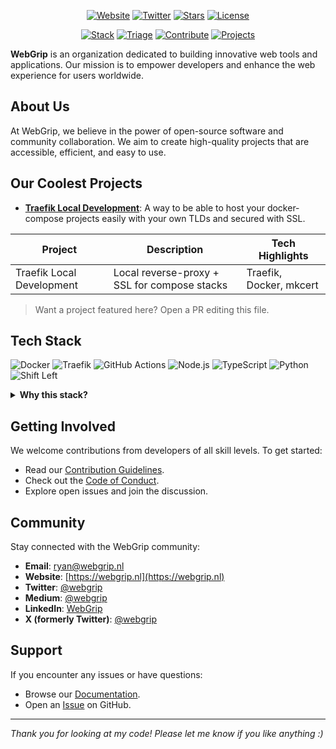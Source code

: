 <p align="center">
	<a href="https://webgrip.nl"><img src="https://img.shields.io/badge/Website-webgrip.nl-0A6484?style=for-the-badge&logo=firefox-browser&logoColor=white" alt="Website" /></a>
	<a href="https://twitter.com/webgrip"><img src="https://img.shields.io/badge/Follow-@webgrip-1DA1F2?style=for-the-badge&logo=twitter&logoColor=white" alt="Twitter" /></a>
	<a href="https://github.com/webgrip/traefik-local-development/stargazers"><img src="https://img.shields.io/github/stars/webgrip?style=for-the-badge&color=yellow" alt="Stars" /></a>
	<a href="https://github.com/webgrip/.github/blob/main/LICENCE"><img src="https://img.shields.io/badge/license-MIT-green?style=for-the-badge" alt="License" /></a>
</p>

<p align="center">
	<a href="#tech-stack"><img src="https://img.shields.io/badge/Stack-Overview-4B32C3?style=flat-square" alt="Stack" /></a>
	<a href="#operational-github-shortcuts"><img src="https://img.shields.io/badge/DevOps-Triage-blue?style=flat-square" alt="Triage" /></a>
	<a href="#getting-involved"><img src="https://img.shields.io/badge/Contribute-Guide-success?style=flat-square" alt="Contribute" /></a>
	<a href="#our-coolest-projects"><img src="https://img.shields.io/badge/Projects-Showcase-critical?style=flat-square" alt="Projects" /></a>
</p>

**WebGrip** is an organization dedicated to building innovative web tools and applications. Our mission is to empower developers and enhance the web experience for users worldwide.

## About Us

At WebGrip, we believe in the power of open-source software and community collaboration. We aim to create high-quality projects that are accessible, efficient, and easy to use.

## Our Coolest Projects

- [**Traefik Local Development**](https://github.com/webgrip/traefik-local-development): A way to be able to host your docker-compose projects easily with your own TLDs and secured with SSL.

| Project | Description | Tech Highlights |
|---------|-------------|-----------------|
| Traefik Local Development | Local reverse-proxy + SSL for compose stacks | Traefik, Docker, mkcert |

> Want a project featured here? Open a PR editing this file.

## Tech Stack

<p>
	<img src="https://img.shields.io/badge/Docker-2496ED?logo=docker&logoColor=white" alt="Docker" />
	<img src="https://img.shields.io/badge/Traefik-24A1C1?logo=traefikproxy&logoColor=white" alt="Traefik" />
	<img src="https://img.shields.io/badge/GitHub%20Actions-2088FF?logo=github-actions&logoColor=white" alt="GitHub Actions" />
	<img src="https://img.shields.io/badge/Node.js-43853D?logo=node.js&logoColor=white" alt="Node.js" />
	<img src="https://img.shields.io/badge/TypeScript-3178C6?logo=typescript&logoColor=white" alt="TypeScript" />
	<img src="https://img.shields.io/badge/Python-3776AB?logo=python&logoColor=white" alt="Python" />
	<img src="https://img.shields.io/badge/Security-Shift--Left-E91E63?style=flat" alt="Shift Left" />
</p>

<details>
	<summary><strong>Why this stack?</strong></summary>
	<ul>
		<li><strong>Traefik</strong> for dynamic reverse proxy & automatic certs.</li>
		<li><strong>Docker</strong> to standardize environment reproducibility.</li>
		<li><strong>GitHub Actions</strong> for CI/CD pipelines and automation.</li>
		<li><strong>TypeScript</strong> for safer large-scale JS development.</li>
	</ul>
</details>

## Getting Involved

We welcome contributions from developers of all skill levels. To get started:

- Read our [Contribution Guidelines](https://github.com/webgrip/.github/blob/main/CONTRIBUTING.md).
- Check out the [Code of Conduct](https://github.com/webgrip/.github/blob/main/CODE_OF_CONDUCT.md).
- Explore open issues and join the discussion.

## Community

Stay connected with the WebGrip community:

- **Email**: [ryan@webgrip.nl](mailto:ryan@webgrip.nl)
- **Website**: [https://webgrip.nl](https://webgrip.nl)
- **Twitter**: [@webgrip](https://twitter.com/webgrip)
- **Medium**: [@webgrip](https://medium.com/@webgrip)
- **LinkedIn**: [WebGrip](https://www.linkedin.com/company/webgrip)
- **X (formerly Twitter)**: [@webgrip](https://twitter.com/webgrip)

## Support

If you encounter any issues or have questions:

- Browse our [Documentation](https://github.com/webgrip/project-alpha/wiki).
- Open an [Issue](https://github.com/webgrip/project-alpha/issues) on GitHub.

---

*Thank you for looking at my code! Please let me know if you like anything :)*
